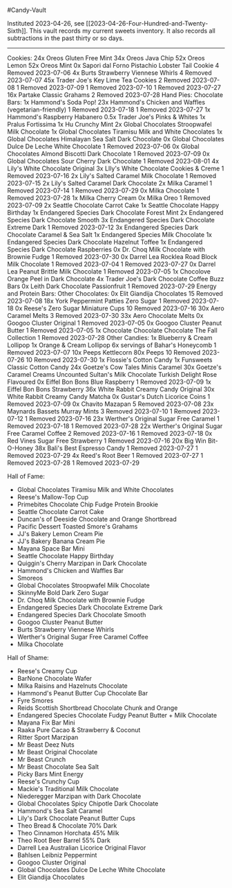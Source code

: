#Candy-Vault

Instituted 2023-04-26, see [[2023-04-26-Four-Hundred-and-Twenty-Sixth]].  This vault records my current sweets inventory.  It also records all subtractions in the past thirty or so days.

---
Cookies:
	24x Oreos Gluten Free Mint
	34x Oreos Java Chip
	52x Oreos Lemon
	52x Oreos Mint
	0x Sapori dal Forno Pistachio Lobster Tail Cookie
		4 Removed 2023-07-06
	4x Burts Strawberry Viennese Whirls
		4 Removed 2023-07-07
	45x Trader Joe's Key Lime Tea Cookies
		2 Removed 2023-07-08
		1 Removed 2023-07-09
		1 Removed 2023-07-10
		1 Removed 2023-07-27
	16x Partake Classic Grahams
		2 Removed 2023-07-28
Hand Pies:
Chocolate Bars:
	1x Hammond's Soda Pop!
	23x Hammond's Chicken and Waffles (vegetarian-friendly)
		1 Removed 2023-07-18
		1 Removed 2023-07-27
	1x Hammond's Raspberry Habanero
	0.5x Trader Joe's Pinks & Whites
	1x Pralus Fortissima
	1x Hu Crunchy Mint
	2x Global Chocolates Stroopwafel Milk Chocolate
	1x Global Chocolates Tiramisu Milk and White Chocolates
	1x Global Chocolates Himalayan Sea Salt Dark Chocolate
	0x Global Chocolates Dulce De Leche White Chocolate
		1 Removed 2023-07-06
	0x Global Chocolates Almond Biscotti Dark Chocolate
		1 Removed 2023-07-09
	0x Global Chocolates Sour Cherry Dark Chocolate
		1 Removed 2023-08-01
	4x Lily's White Chocolate Original
	3x LIly's White Chocolate Cookies & Creme
		1 Removed 2023-07-16
	2x Lily's Salted Caramel Milk Chocolate
		1 Removed 2023-07-15
	2x Lily's Salted Caramel Dark Chocolate
	 2x Milka Caramel
		 1 Removed 2023-07-14
		 1 Removed 2023-07-29
	 0x Milka Chocolate
		 1 Removed 2023-07-28
	 1x Milka Cherry Cream
	 0x Milka Oreo
		 1 Removed 2023-07-09
	 2x Seattle Chocolate Carrot Cake
	1x Seattle Chocolate Happy Birthday
	 1x Endangered Species Dark Chocolate Forest Mint
	 2x Endangered Species Dark Chocolate Smooth
	 3x Endangered Species Dark Chocolate Extreme Dark
		 1 Removed 2023-07-12
	 3x Endangered Species Dark Chocolate Caramel & Sea Salt
	 1x Endangered Species Milk Chocolate
	 1x Endangered Species Dark Chocolate Hazelnut Toffee
	 1x Endangered Species Dark Chocolate Raspberries
	 0x Dr. Choq Milk Chocolate with Brownie Fudge
		 1 Removed 2023-07-30
	 0x Darrel Lea Rocklea Road Block Milk Chocolate
		 1 Removed 2023-07-04
		 1 Removed 2023-07-27
	 0x Darrel Lea Peanut Brittle Milk Chocolate
		 1 Removed 2023-07-05
	 1x Chocolove Orange Peel in Dark Chocolate
	 4x Trader Joe's Dark Chocolate Coffee Buzz Bars
	 0x Leith Dark Chocolate Passionfruit
		 1 Removed 2023-07-29
Energy and Protein Bars:
Other Chocolates:
	0x Elit Giandija Chocolates
		15 Removed 2023-07-08
	18x York Peppermint Patties Zero Sugar
		1 Removed 2023-07-18
	0x Reese's Zero Sugar Miniature Cups
		10 Removed 2023-07-16
	30x Aero Caramel Melts
		3 Removed 2023-07-30
	33x Aero Chocolate Melts
	0x Googoo Cluster Original
		1 Removed 2023-07-05
	0x Googoo Cluster Peanut Butter
		1 Removed 2023-07-05
	1x Chocolate Chocolate Chocolate The Fall Collection
		1 Removed 2023-07-28
Other Candies:
	1x Blueberry & Cream Lollipop
	1x Orange & Cream Lollipop
	6x servings of Bahar's Honeycomb
		1 Removed 2023-07-07
	10x Peeps Kettlecorn
	80x Peeps
		10 Removed 2023-07-26
		10 Removed 2023-07-30
	1x Flossie's Cotton Candy
	1x Funsweets Classic Cotton Candy
	24x Goetze's Cow Tales Minis Caramel
	30x Goetze's Caramel Creams
	Uncounted Sultan's Milk Chocolate Turkish Delight Rose Flavoured
	0x Eiffel Bon Bons Blue Raspberry
		1 Removed 2023-07-09
	1x Eiffel Bon Bons Strawberry
	36x White Rabbit Creamy Candy Original
	30x White Rabbit Creamy Candy Matcha
	0x Gustar's Dutch Licorice Coins
		1 Removed 2023-07-09
	0x Chavito Mazapan
		5 Removed 2023-07-08
	23x Maynards Bassets Murray Mints
		3 Removed 2023-07-10
		1 Removed 2023-07-12
		1 Removed 2023-07-16
	23x Werther's Original Sugar Free Caramel
		1 Removed 2023-07-18
		1 Removed 2023-07-28
	22x Werther's Original Sugar Free Caramel Coffee
		2 Removed 2023-07-16
		1 Removed 2023-07-18
	0x Red Vines Sugar Free Strawberry
		1 Removed 2023-07-16
	20x Big Win Bit-O-Honey
	38x Bali's Best Espresso Candy
		1 Removed 2023-07-27
		1 Removed 2023-07-29
	4x Reed's Root Beer
		1 Removed 2023-07-27
		1 Removed 2023-07-28
		1 Removed 2023-07-29

Hall of Fame:
 * Global Chocolates Tiramisu Milk and White Chocolates
 * Reese's Mallow-Top Cup
 * Primebites Chocolate Chip Fudge Protein Brookie
 * Seattle Chocolate Carrot Cake
 * Duncan's of Deeside Chocolate and Orange Shortbread
 * Pacific Dessert Toasted Smore's Grahams
 * JJ's Bakery Lemon Cream Pie
 * JJ's Bakery Banana Cream Pie
 * Mayana Space Bar Mini
 * Seattle Chocolate Happy Birthday
 * Quiggin's Cherry Marzipan in Dark Chocolate
 * Hammond's Chicken and Waffles Bar
 * Smoreos
 * Global Chocolates Stroopwafel Milk Chocolate
 * SkinnyMe Bold Dark Zero Sugar
 * Dr. Choq Milk Chocolate with Brownie Fudge
 * Endangered Species Dark Chocolate Extreme Dark
 * Endangered Species Dark Chocolate Smooth
 * Googoo Cluster Peanut Butter
 * Burts Strawberry Viennese Whirls
 * Werther's Original Sugar Free Caramel Coffee
 * Milka Chocolate

Hall of Shame:
 * Reese's Creamy Cup
 * BarNone Chocolate Wafer
 * Milka Raisins and Hazelnuts Chocolate
 * Hammond's Peanut Butter Cup Chocolate Bar
 * Fyre Smores
 * Reids Scottish Shortbread Chocolate Chunk and Orange
 * Endangered Species Chocolate Fudgy Peanut Butter + Milk Chocolate
 * Mayana Fix Bar Mini
 * Raaka Pure Cacao & Strawberry & Coconut
 * Ritter Sport Marzipan
 * Mr Beast Deez Nuts
 * Mr Beast Original Chocolate
 * Mr Beast Crunch
 * Mr Beast Chocolate Sea Salt
 * Picky Bars Mint Energy
 * Reese's Crunchy Cup
 * Mackie's Traditional Milk Chocolate
 * Niederegger Marzipan with Dark Chocolate
 * Global Chocolates Spicy Chipotle Dark Chocolate
 * Hammond's Sea Salt Caramel
 * Lily's Dark Chocolate Peanut Butter Cups
 * Theo Bread & Chocolate 70% Dark
 * Theo Cinnamon Horchata 45% Milk
 * Theo Root Beer Barrel 55% Dark
 * Darrell Lea Australian Licorice Original Flavor
 * Bahlsen Leibniz Peppermint
 * Googoo Cluster Original
 * Global Chocolates Dulce De Leche White Chocolate
 * Elit Giandija Chocolates